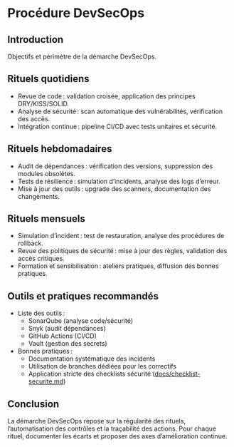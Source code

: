 # Procédure DevSecOps

## Introduction
Objectifs et périmètre de la démarche DevSecOps.

## Rituels quotidiens
- Revue de code : validation croisée, application des principes DRY/KISS/SOLID.
- Analyse de sécurité : scan automatique des vulnérabilités, vérification des accès.
- Intégration continue : pipeline CI/CD avec tests unitaires et sécurité.

## Rituels hebdomadaires
- Audit de dépendances : vérification des versions, suppression des modules obsolètes.
- Tests de résilience : simulation d’incidents, analyse des logs d’erreur.
- Mise à jour des outils : upgrade des scanners, documentation des changements.

## Rituels mensuels
- Simulation d’incident : test de restauration, analyse des procédures de rollback.
- Revue des politiques de sécurité : mise à jour des règles, validation des accès critiques.
- Formation et sensibilisation : ateliers pratiques, diffusion des bonnes pratiques.

## Outils et pratiques recommandés
- Liste des outils :
  - SonarQube (analyse code/sécurité)
  - Snyk (audit dépendances)
  - GitHub Actions (CI/CD)
  - Vault (gestion des secrets)
- Bonnes pratiques :
  - Documentation systématique des incidents
  - Utilisation de branches dédiées pour les correctifs
  - Application stricte des checklists sécurité ([docs/checklist-securite.md](docs/checklist-securite.md:1))

## Conclusion
La démarche DevSecOps repose sur la régularité des rituels, l’automatisation des contrôles et la traçabilité des actions.
Pour chaque rituel, documenter les écarts et proposer des axes d’amélioration continue.